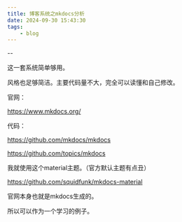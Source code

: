 ```yaml
---
title: 博客系统之mkdocs分析
date: 2024-09-30 15:43:30
tags:
	- blog
---
```


--

这一套系统简单够用。

风格也足够简洁。主要代码量不大，完全可以读懂和自己修改。

官网：

https://www.mkdocs.org/

代码：

https://github.com/mkdocs/mkdocs

https://github.com/topics/mkdocs

我就使用这个material主题。（官方默认主题有点丑）

https://github.com/squidfunk/mkdocs-material

官网本身也就是mkdocs生成的。

所以可以作为一个学习的例子。

